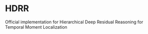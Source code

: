 # HDRR
Official implementation for Hierarchical Deep Residual Reasoning for Temporal Moment Localization
